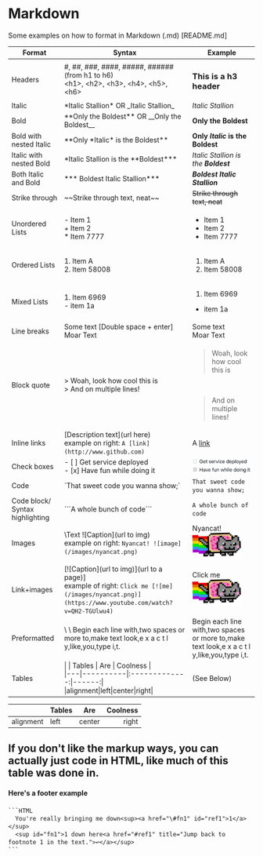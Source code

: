 # Markdown
Some examples on how to format in Markdown (.md) [README.md]

| Format            | Syntax                                                      | Example |
| ------            |-----                                                        |-----    |
| Headers 	        | \#, \##, \###, \####, \#####, \###### (from h1 to h6)                                                                                                         <br> \<h1>, \<h2>, \<h3>, \<h4>, \<h5>, \<h6>                     |  <h3>This is a h3 header</h3>	|
| Italic  	        | \*Italic Stallion\*  OR \_Italic Stallion\_	                 | *Italic Stallion* 	|
| Bold  	          | \*\*Only the Boldest\*\* 	OR \_\_Only the Boldest\_\_        | **Only the Boldest** 	|
| Bold with nested Italic | \*\*Only \*Italic\* is the Boldest\*\*                | **Only *Italic* is the Boldest**  |
| Italic with nested Bold | \*Italic Stallion is the \*\*Boldest\*\*\*            | *Italic Stallion is the **Boldest***   |
| Both Italic and Bold | \*\*\* Boldest Italic Stallion\*\*\*                     | ***Boldest Italic Stallion***   |
| Strike through 	  | \~\~Strike through text, neat\~\~ 	                         | ~~Strike through text, neat~~ 	|
| Unordered Lists 	| \- Item 1  <br>   \+ Item 2  <br>  \* Item 7777              | <ul><li>Item 1</li><li>Item 2</li><li>Item 7777</li></ol>	  |
| Ordered Lists 	  | 1. Item A  <br>  2. Item 58008	                              | <ol><li>Item A</li><li>Item 58008</li></ol>  	|
| Mixed Lists 	    | 1. Item 6969  <br>   \- item 1a 	                            | <ol><li>Item 6969</li></ol><ul><li>item 1a</li></ul> 		|
| Line breaks 	    | Some text [Double space + enter] 	Moar Text                  | Some text  <br>  Moar Text 	|
| Block quote 	    | \> Woah, look how cool this is	 <br> \> And on multiple lines! | <blockquote>Woah, look how cool this is</blockquote><br><blockquote> And on multiple lines!</blockquote> 	|
| Inline links 	    | \[Description text\](url here) <br> example on right: `A [link](http://www.github.com)`  	| A [link](http://www.github.com) 	|
| Check boxes       | \- \[ \] Get service deployed <br> \- \[x\] Have fun while doing it | <img src='/images/chkboxex.png' width='200px' /> |
| Code 	            | \`That sweet code you wanna show;\` 	                       | `That sweet code you wanna show;` 	|
| Code block/ Syntax highlighting 	| \`\`\`A whole bunch of code\`\`\` 	        |  ```A whole bunch of code``` 	|
| Images 	          | \Text ![Caption\](url to img)<br>example on right: `Nyancat! ![image](/images/nyancat.png)`  | Nyancat! <img src='images/nyancat.png' width='100px' /> 	|
| Link+images 	    | \[\![Caption\](url to img)\](url to a page)\]<br>example of right: `Click me [![me](/images/nyancat.png)](https://www.youtube.com/watch?v=QH2-TGUlwu4)`        | Click me <a href='https://www.youtube.com/watch?v=QH2-TGUlwu4' target="_blank"><img src='images/nyancat.png' width='100px' /></a> |
| Preformatted 	    | \ \ Begin each line with,two spaces or more to,make text look,e x a c t l y,like,you,type i,t. 	|   Begin each line with,two spaces or more to,make text look,e x a c t l y,like,you,type i,t. 	|
| Tables 	          | \| \| Tables \|    Are    \| Coolness \|<br> \|---\|----------\|:-------------:\|------:\| <br> \|alignment\|left\|center\|right\| | (See Below)  |

| | Tables   |      Are      |  Coolness |
|---|----------|:-------------:|------:|
|alignment| left| center | right |

<h2>If you don't like the markup ways, you can actually just code in HTML, like much of this table was done in.</h2>  
  <h4>Here's a footer example</h4>  
  
    ```HTML
      You're really bringing me down<sup><a href="\#fn1" id="ref1">1</a></sup>
      <sup id="fn1">1 down here<a href="#ref1" title="Jump back to footnote 1 in the text.">↩</a></sup>
    ```
